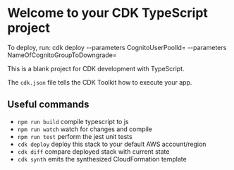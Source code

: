 # Welcome to your CDK TypeScript project

To deploy, run:
   cdk deploy --parameters CognitoUserPoolId=<congito pool id> --parameters NameOfCognitoGroupToDowngrade=<cognito group you want downgraded>

This is a blank project for CDK development with TypeScript.

The `cdk.json` file tells the CDK Toolkit how to execute your app.

## Useful commands

* `npm run build`   compile typescript to js
* `npm run watch`   watch for changes and compile
* `npm run test`    perform the jest unit tests
* `cdk deploy`      deploy this stack to your default AWS account/region
* `cdk diff`        compare deployed stack with current state
* `cdk synth`       emits the synthesized CloudFormation template
